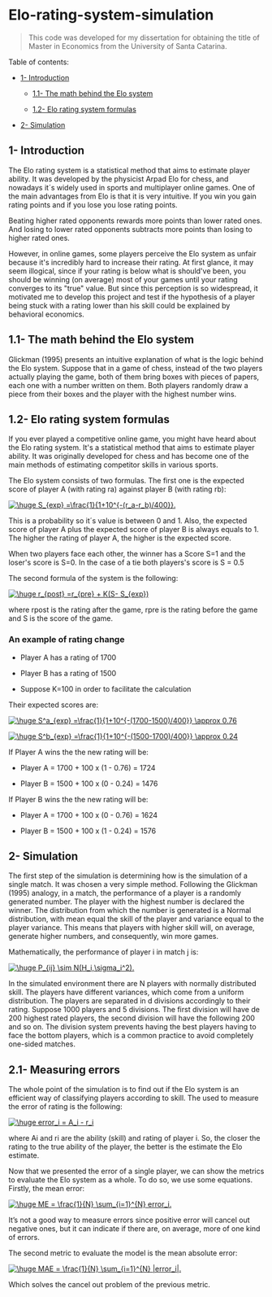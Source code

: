 # Elo-rating-system-simulation 

  

> This code was developed for my dissertation for obtaining the title of Master in Economics from the University of Santa Catarina. 

  

Table of contents: 

  

- [1- Introduction](#1--introduction) 

  * [1.1- The math behind the Elo system](#11--the-math-behind-the-elo-system) 

  * [1.2- Elo rating system formulas](#12--elo-rating-system-formulas) 

  

- [2- Simulation](#2--simulation) 

  

## 1- Introduction 

  

The Elo rating system is a statistical method that aims to estimate player ability. It was developed by the physicist Arpad Elo for chess, and nowadays it´s widely used in sports and multiplayer online games. One of the main advantages from Elo is that it is very intuitive. If you win you gain rating points and if you lose you lose rating points. 

Beating higher rated opponents rewards more points than lower rated ones. And losing to lower rated opponents subtracts more points than losing to higher rated ones.  

  

However, in online games, some players perceive the Elo system as unfair because it's incredibly hard to increase their rating. At first glance, it may seem illogical, since if your rating is below what is should've been, you should be winning (on average) most of your games until your rating converges to its "true" value. But since this perception is so widespread, it motivated me to develop this project and test if the hypothesis of a player being stuck with a rating lower than his skill could be explained by behavioral economics.   

  

## 1.1- The math behind the Elo system 

  

Glickman (1995) presents an intuitive explanation of what is the logic behind the Elo system. Suppose that in a game of chess, instead of the two players actually playing the game, both of them bring boxes with pieces of papers, each one with a number written on them. Both players randomly draw a piece from their boxes and the player with the highest number wins. 

  

## 1.2- Elo rating system formulas 

  

If you ever played a competitive online game, you might have heard about the Elo rating system. It's a statistical method that aims to estimate player ability. It was originally developed for chess and has become one of the main methods of estimating competitor skills in various sports. 

  

The Elo system consists of two formulas. The first one is the expected score of player A (with rating ra) against player B (with rating rb): 

  

<a href="https://www.codecogs.com/eqnedit.php?latex=\huge&space;S_{exp}&space;=\frac{1}{1&plus;10^{-(r_a-r_b)/400}}." target="_blank"><img src="https://latex.codecogs.com/gif.latex?\huge&space;S_{exp}&space;=\frac{1}{1&plus;10^{-(r_a-r_b)/400}}." title="\huge S_{exp} =\frac{1}{1+10^{-(r_a-r_b)/400}}." /></a> 

  

This is a probability so it´s value is between 0 and 1. Also, the expected score of player A plus the expected score of player B is always equals to 1. The higher the rating of player A, the higher is the expected score. 

  

When two players face each other, the winner has a Score S=1 and the loser's score is S=0. In the case of a tie both players's score is S = 0.5 

  

The second formula of the system is the following: 

  

<a href="https://www.codecogs.com/eqnedit.php?latex=\huge&space;r_{post}&space;=r_{pre}&space;&plus;&space;K(S-&space;S_{exp})" target="_blank"><img src="https://latex.codecogs.com/gif.latex?\huge&space;r_{post}&space;=r_{pre}&space;&plus;&space;K(S-&space;S_{exp})" title="\huge r_{post} =r_{pre} + K(S- S_{exp})" /></a> 

  

where rpost is the rating after the game, rpre is the rating before the game and S is the score of the game. 

  

### An example of rating change 

  

- Player A has a rating of 1700 

- Player B has a rating of 1500 

- Suppose K=100 in order to facilitate the calculation 

  

Their expected scores are: 

  

<a href="https://www.codecogs.com/eqnedit.php?latex=\huge&space;S^a_{exp}&space;=\frac{1}{1&plus;10^{-(1700-1500)/400}}&space;\approx&space;0.76" target="_blank"><img src="https://latex.codecogs.com/gif.latex?\huge&space;S^a_{exp}&space;=\frac{1}{1&plus;10^{-(1700-1500)/400}}&space;\approx&space;0.76" title="\huge S^a_{exp} =\frac{1}{1+10^{-(1700-1500)/400}} \approx 0.76" /></a> 

  

<a href="https://www.codecogs.com/eqnedit.php?latex=\huge&space;S^b_{exp}&space;=\frac{1}{1&plus;10^{-(1500-1700)/400}}&space;\approx&space;0.24" target="_blank"><img src="https://latex.codecogs.com/gif.latex?\huge&space;S^b_{exp}&space;=\frac{1}{1&plus;10^{-(1500-1700)/400}}&space;\approx&space;0.24" title="\huge S^b_{exp} =\frac{1}{1+10^{-(1500-1700)/400}} \approx 0.24" /></a> 

  

If Player A wins the the new rating will be: 

- Player A = 1700 + 100 x (1 - 0.76) = 1724 

- Player B = 1500 + 100 x (0 - 0.24) = 1476 

  

If Player B wins the the new rating will be: 

- Player A = 1700 + 100 x (0 - 0.76) = 1624 

- Player B = 1500 + 100 x (1 - 0.24) = 1576 

  

## 2- Simulation 

  

The first step of the simulation is determining how is the simulation of a single match. It was chosen a very simple method. Following the Glickman (1995) analogy, in a match, the performance of a player is a randomly generated number. The player with the highest number is declared the winner. The distribution from which the number is generated is a Normal distribution, with mean equal the skill of the player and variance equal to the player variance. This means that players with higher skill will, on average, generate higher numbers, and consequently, win more games.  

Mathematically, the performance of player i in match j  is: 

<a href="https://www.codecogs.com/eqnedit.php?latex=\huge&space;P_{ij}&space;\sim&space;N(H_i,\sigma_i^2)." target="_blank"><img src="https://latex.codecogs.com/gif.latex?\huge&space;P_{ij}&space;\sim&space;N(H_i,\sigma_i^2)." title="\huge P_{ij} \sim N(H_i,\sigma_i^2)." /></a> 

In the simulated environment there are N players with normally distributed skill. The players have different variances, which come from a uniform distribution. The players are separated in d divisions accordingly to their rating. Suppose 1000 players and 5 divisions. The first division will have de 200 highest rated players, the second division will have the following 200 and so on. The division system prevents having the best players having to face the bottom players, which is a common practice to avoid completely one-sided matches.  

## 2.1- Measuring errors 

The whole point of the simulation is to find out if the Elo system is an efficient way of classifying players according to skill. The used to measure the error of rating is the following: 

<a href="https://www.codecogs.com/eqnedit.php?latex=\huge&space;error_i&space;=&space;A_i&space;-&space;r_i" target="_blank"><img src="https://latex.codecogs.com/gif.latex?\huge&space;error_i&space;=&space;A_i&space;-&space;r_i" title="\huge error_i = A_i - r_i" /></a> 

where Ai and ri are the ability (skill) and rating of player i. So, the closer the rating to the true ability of the player, the better is the estimate the Elo estimate.  

Now that we presented the error of a single player, we can show the metrics to evaluate the Elo system as a whole. To do so, we use some equations. Firstly, the mean error: 

<a href="https://www.codecogs.com/eqnedit.php?latex=\huge&space;ME&space;=&space;\frac{1}{N}&space;\sum_{i=1}^{N}&space;error_i." target="_blank"><img src="https://latex.codecogs.com/gif.latex?\huge&space;ME&space;=&space;\frac{1}{N}&space;\sum_{i=1}^{N}&space;error_i." title="\huge ME = \frac{1}{N} \sum_{i=1}^{N} error_i." /></a>   

It’s not a good way to measure errors since positive error will cancel out negative ones, but it can indicate if there are, on average, more of one kind of errors.  

The second metric to evaluate the model is the mean absolute error: 

<a href="https://www.codecogs.com/eqnedit.php?latex=\huge&space;MAE&space;=&space;\frac{1}{N}&space;\sum_{i=1}^{N}&space;|error_i|." target="_blank"><img src="https://latex.codecogs.com/gif.latex?\huge&space;MAE&space;=&space;\frac{1}{N}&space;\sum_{i=1}^{N}&space;|error_i|." title="\huge MAE = \frac{1}{N} \sum_{i=1}^{N} |error_i|." /></a> 

Which solves the cancel out problem of the previous metric.  

